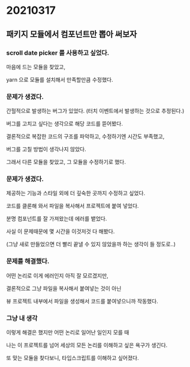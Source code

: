 # 20210317

## 패키지 모듈에서 컴포넌트만 뽑아 써보자

### scroll date picker 를 사용하고 싶었다.

마음에 드는 모듈을 찾았고,

yarn 으로 모듈를 설치해서 만족할만큼 수정했다.

### 문제가 생겼다.

간헐적으로 발생하는 버그가 있었다. (터치 이벤트에서 발생하는 것으로 추정된다.)

버그를 고치고 싶다는 생각으로 해당 코드를 뜯어봤다.

결론적으로 복잡한 코드의 구조를 파악하고, 수정하기엔 시간도 부족했고,

버그를 고칠 방법이 생각나지 않았다.

그래서 다른 모듈을 찾았고, 그 모듈을 수정하기로 했다.

### 문제가 생겼다.

제공하는 기능과 스타일 외에 더 깊숙한 곳까지 수정하고 싶었다.

코드를 클론해 와서 파일을 복사해서 프로젝트에 붙여 넣었다.

분명 컴포넌트를 잘 가져왔는데 에러를 뱉었다.

사실 이 문제때문에 몇 시간을 이것저것 다 해봤다.

(그냥 새로 만들었으면 더 빨리 끝낼 수 있지 않았을까 하는 생각이 들 정도로..)

### 문제를 해결했다.

어떤 논리로 이게 에러인지 아직 잘 모르겠지만,

결론적으로 그냥 파일을 복사해서 붙여넣는 것이 아닌

뷰 프로젝트 내부에서 파일을 생성해서 코드를 붙여넣으니까 작동했다.

### 그냥 내 생각

이렇게 해결은 했지만 어떤 논리로 일어난 일인지 모를 때

나는 이 프로젝트를 넘어 세상의 모든 논리를 이해하고 싶은 욕구가 생긴다.

또 맞는 모듈을 찾다보니, 타입스크립트를 이해하고 싶어졌다.

